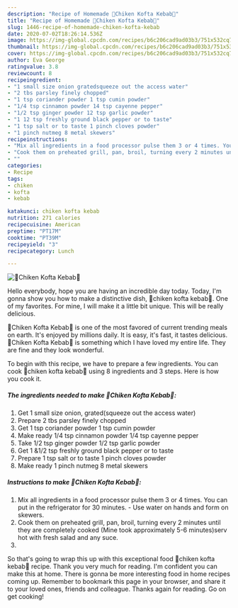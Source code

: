 ```yaml
---
description: "Recipe of Homemade 🌭Chiken Kofta Kebab🌭"
title: "Recipe of Homemade 🌭Chiken Kofta Kebab🌭"
slug: 1446-recipe-of-homemade-chiken-kofta-kebab
date: 2020-07-02T18:26:14.536Z
image: https://img-global.cpcdn.com/recipes/b6c206cad9ad03b3/751x532cq70/🌭chiken-kofta-kebab🌭-recipe-main-photo.jpg
thumbnail: https://img-global.cpcdn.com/recipes/b6c206cad9ad03b3/751x532cq70/🌭chiken-kofta-kebab🌭-recipe-main-photo.jpg
cover: https://img-global.cpcdn.com/recipes/b6c206cad9ad03b3/751x532cq70/🌭chiken-kofta-kebab🌭-recipe-main-photo.jpg
author: Eva George
ratingvalue: 3.8
reviewcount: 8
recipeingredient:
- "1 small size onion gratedsqueeze out the access water"
- "2 tbs parsley finely chopped"
- "1 tsp coriander powder 1 tsp cumin powder"
- "1/4 tsp cinnamon powder 14 tsp cayenne pepper"
- "1/2 tsp ginger powder 12 tsp garlic powder"
- "1 12 tsp freshly ground black pepper or to taste"
- "1 tsp salt or to taste 1 pinch cloves powder"
- "1 pinch nutmeg 8 metal skewers"
recipeinstructions:
- "Mix all ingredients in a food processor pulse them 3 or 4 times. You can put in the refrigerator for 30 minutes. Use water on hands and form on skewers."
- "Cook them on preheated grill, pan, broil, turning every 2 minutes until they are completely cooked (Mine took approximately 5-6 minutes)serv hot with fresh salad and any suce."
- ""
categories:
- Recipe
tags:
- chiken
- kofta
- kebab

katakunci: chiken kofta kebab 
nutrition: 271 calories
recipecuisine: American
preptime: "PT17M"
cooktime: "PT39M"
recipeyield: "3"
recipecategory: Lunch

---
```



![🌭Chiken Kofta Kebab🌭](https://img-global.cpcdn.com/recipes/b6c206cad9ad03b3/751x532cq70/🌭chiken-kofta-kebab🌭-recipe-main-photo.jpg)

Hello everybody, hope you are having an incredible day today. Today, I'm gonna show you how to make a distinctive dish, 🌭chiken kofta kebab🌭. One of my favorites. For mine, I will make it a little bit unique. This will be really delicious.



🌭Chiken Kofta Kebab🌭 is one of the most favored of current trending meals on earth. It's enjoyed by millions daily. It is easy, it's fast, it tastes delicious. 🌭Chiken Kofta Kebab🌭 is something which I have loved my entire life. They are fine and they look wonderful.


To begin with this recipe, we have to prepare a few ingredients. You can cook 🌭chiken kofta kebab🌭 using 8 ingredients and 3 steps. Here is how you cook it.

<!--inarticleads1-->

##### The ingredients needed to make 🌭Chiken Kofta Kebab🌭:

1. Get 1 small size onion, grated(squeeze out the access water)
1. Prepare 2 tbs parsley finely chopped
1. Get 1 tsp coriander powder 1 tsp cumin powder
1. Make ready 1/4 tsp cinnamon powder 1/4 tsp cayenne pepper
1. Take 1/2 tsp ginger powder 1/2 tsp garlic powder
1. Get 1 &amp;1/2 tsp freshly ground black pepper or to taste
1. Prepare 1 tsp salt or to taste 1 pinch cloves powder
1. Make ready 1 pinch nutmeg 8 metal skewers




<!--inarticleads2-->

##### Instructions to make 🌭Chiken Kofta Kebab🌭:

1. Mix all ingredients in a food processor pulse them 3 or 4 times. You can put in the refrigerator for 30 minutes. - Use water on hands and form on skewers.
1. Cook them on preheated grill, pan, broil, turning every 2 minutes until they are completely cooked (Mine took approximately 5-6 minutes)serv hot with fresh salad and any suce.
1. 




So that's going to wrap this up with this exceptional food 🌭chiken kofta kebab🌭 recipe. Thank you very much for reading. I'm confident you can make this at home. There is gonna be more interesting food in home recipes coming up. Remember to bookmark this page in your browser, and share it to your loved ones, friends and colleague. Thanks again for reading. Go on get cooking!
